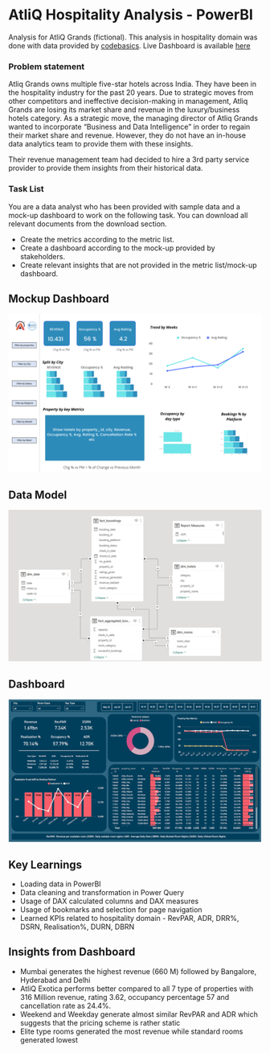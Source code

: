 # AtliQ Hospitality Analysis - PowerBI
Analysis for AtliQ Grands (fictional).
This analysis in hospitality domain was done with data provided by [codebasics](https://codebasics.io/challenge/codebasics-resume-project-challenge).
Live Dashboard is available [here]()

### Problem statement

Atliq Grands owns multiple five-star hotels across India. They have been in the hospitality industry for the past 20 years. Due to strategic moves from other competitors and ineffective decision-making in management, Atliq Grands are losing its market share and revenue in the luxury/business hotels category. As a strategic move, the managing director of Atliq Grands wanted to incorporate “Business and Data Intelligence” in order to regain their market share and revenue. However, they do not have an in-house data analytics team to provide them with these insights.

Their revenue management team had decided to hire a 3rd party service provider to provide them insights from their historical data.

### Task List

You are a data analyst who has been provided with sample data and a mock-up dashboard to work on the following task. You can download all relevant documents from the download section.

- Create the metrics according to the metric list. 
- Create a dashboard according to the mock-up provided by stakeholders. 
- Create relevant insights that are not provided in the metric list/mock-up dashboard.

## Mockup Dashboard
<p align="center">
    <img src="https://github.com/abharshahic/pbi_hotels_hospitality/blob/main/res/meta/mock%20up%20dashboard_atliq%20grands.png" width="600">
</p>

## Data Model
<p align="center">
    <img src="https://github.com/abharshahic/pbi_hotels_hospitality/blob/main/res/hospitality_data_model.png" width="600">
</p>

## Dashboard
<p align="center">
    <img src="https://github.com/abharshahic/pbi_hotels_hospitality/blob/main/hospitality_dashboard.png" width="600">
</p>

## Key Learnings
- Loading data in PowerBI
- Data cleaning and transformation in Power Query
- Usage of DAX calculated columns and DAX measures
- Usage of bookmarks and selection for page navigation
- Learned KPIs related to hospitality domain - RevPAR, ADR, DRR%, DSRN, Realisation%, DURN, DBRN

## Insights from Dashboard
- Mumbai generates the highest revenue (660 M) followed by Bangalore, Hyderabad and Delhi
- AtliQ Exotica performs better compared to all 7 type of properties with 316 Million revenue, rating 3.62, occupancy percentage 57 and cancellation rate as 24.4%.
- Weekend and Weekday generate almost similar RevPAR and ADR which suggests that the pricing scheme is rather static  
- Elite type rooms generated the most revenue while standard rooms generated lowest

